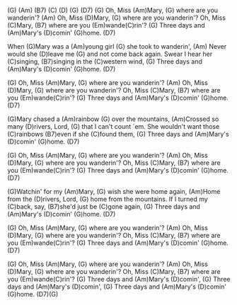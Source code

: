 (G)  (Am)  (B7)  (C) (D) (G)  (D7)
(G) Oh, Miss (Am)Mary, (G) where are you wanderin'? 
(Am) Oh, Miss (D)Mary, (G) where are you wanderin'? 
Oh, Miss (C)Mary, (B7) where are you (Em)wande(C)rin'? 
(G) Three days and (Am)Mary's (D)comin' (G)home. (D7)

When (G)Mary was a (Am)young girl (G) she took to wanderin',
(Am) Never would she (D)leave me (G) and not come back again.
Swear I hear her (C)singing, (B7)singing in the (C)western wind,
(G) Three days and (Am)Mary's (D)comin' (G)home. (D7)

(G) Oh, Miss (Am)Mary, (G) where are you wanderin'? 
(Am) Oh, Miss (D)Mary, (G) where are you wanderin'? 
Oh, Miss (C)Mary, (B7) where are you (Em)wande(C)rin'? 
(G) Three days and (Am)Mary's (D)comin' (G)home. (D7)

(G)Mary chased a (Am)rainbow (G) over the mountains,
(Am)Crossed so many (D)rivers, Lord, (G) that I can't count ´em.
She wouldn't want those (C)rainbows (B7)even if she (C)found them,
(G) Three days and (Am)Mary's (D)comin' (G)home. (D7)

(G) Oh, Miss (Am)Mary, (G) where are you wanderin'? 
(Am) Oh, Miss (D)Mary, (G) where are you wanderin'? 
Oh, Miss (C)Mary, (B7) where are you (Em)wande(C)rin'? 
(G) Three days and (Am)Mary's (D)comin' (G)home. (D7)

(G)Watchin' for my (Am)Mary, (G) wish she were home again,
(Am)Home from the (D)rivers, Lord, (G) home from the mountains.
If I turned my (C)back, say, (B7)she'd just be (C)gone again,
(G) Three days and (Am)Mary's (D)comin' (G)home. (D7)

(G) Oh, Miss (Am)Mary, (G) where are you wanderin'? 
(Am) Oh, Miss (D)Mary, (G) where are you wanderin'? 
Oh, Miss (C)Mary, (B7) where are you (Em)wande(C)rin'? 
(G) Three days and (Am)Mary's (D)comin' (G)home. (D7)

(G) Oh, Miss (Am)Mary, (G) where are you wanderin'? 
(Am) Oh, Miss (D)Mary, (G) where are you wanderin'? 
Oh, Miss (C)Mary, (B7) where are you (Em)wande(C)rin'? 
(G) Three days and (Am)Mary's (D)comin',
(G) Three days and (Am)Mary's (D)comin',
(G) Three days and (Am)Mary's (D)comin'  (G)home.   (D7)(G)
